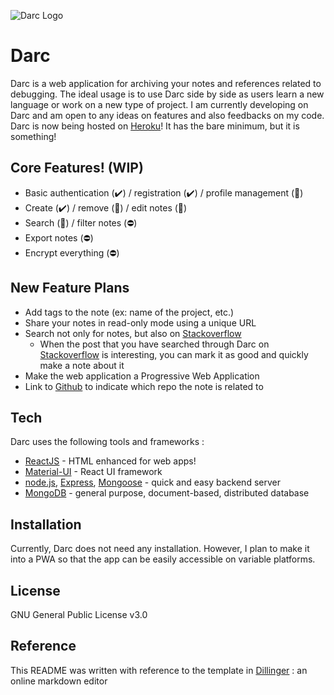 ![Darc Logo][Logo]

# Darc

Darc is a web application for archiving your notes and references related to debugging. The ideal usage is to use Darc side by side as users learn a new language or work on a new type of project. I am currently developing on Darc and am open to any ideas on features and also feedbacks on my code.  
Darc is now being hosted on [Heroku]! It has the bare minimum, but it is something!  

## Core Features! (WIP)

  - Basic authentication (✔️) / registration (✔️) / profile management (🚧)
  - Create (✔️) / remove (🚧) / edit notes (🚧)
  - Search (🚧) / filter notes (⛔)
  - Export notes (⛔)
  - Encrypt everything (⛔)

## New Feature Plans

  - Add tags to the note (ex: name of the project, etc.)
  - Share your notes in read-only mode using a unique URL
  - Search not only for notes, but also on [Stackoverflow]
    - When the post that you have searched through Darc on [Stackoverflow] is interesting, 
      you can mark it as good and quickly make a note about it
  - Make the web application a Progressive Web Application
  - Link to [Github] to indicate which repo the note is related to

## Tech

Darc uses the following tools and frameworks :

* [ReactJS] - HTML enhanced for web apps!
* [Material-UI] - React UI framework
* [node.js], [Express], [Mongoose] - quick and easy backend server
* [MongoDB] - general purpose, document-based, distributed database

## Installation

Currently, Darc does not need any installation. However, I plan to make it into a PWA so that the app can be easily accessible on variable platforms.


License
----

GNU General Public License v3.0

Reference
----

This README was written with reference to the template in [Dillinger] : an online markdown editor

[//]: # (These are reference links used in the body of this note and get stripped out when the markdown processor does its job. There is no need to format nicely because it shouldn't be seen. Thanks SO - http://stackoverflow.com/questions/4823468/store-comments-in-markdown-syntax)
    
   [Logo]: <https://i.imgur.com/nwSfy2D.png>
   [Heroku]: <https://thinkty-darc.herokuapp.com/>
   [Stackoverflow]: <https://api.stackexchange.com/docs/search>
   [ReactJS]: <https://reactjs.org/>
   [Material-UI]: <https://material-ui.com/>
   [node.js]: <https://nodejs.org/en/>
   [Express]: <https://expressjs.com/>
   [Mongoose]: <https://mongoosejs.com/>
   [MongoDB]: <https://www.mongodb.com/>
   [Dillinger]: <https://dillinger.io/>
   [Github]: <https://github.com/>
